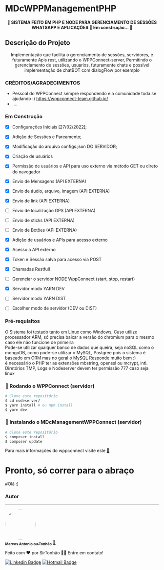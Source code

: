 # MDcWPPManagementPHP


<h4 align="center"> 
	🚧 SISTEMA FEITO EM PHP E NODE PARA GERENCIAMENTO DE SESSÕES WHATSAPP E APLICAÇÕES 🚀 Em construção...  🚧
</h4>

## Descrição do Projeto
<p align="center">Implementação que facilita o gerenciamento de sessões, servidores, e futuramente Apis rest, utilizando o WPPConnect-server, Permitindo o gerenciamento de sessões, usuarios, futuramente chats e possível implementação de chatBOT com dialogFlow por exemplo</p>

### CRÉDITOS/AGRADECIMENTOS

- Pessoal do WPPConnect sempre respondendo e a comunidade toda se ajudando :) https://wppconnect-team.github.io/
- ....

### Em Construção

- [x] Configurações Iniciais [27/02/2022];
- [x] Adição de Sessões e Pareamento;
- [x] Modificação do arquivo configs.json DO SERVIDOR;
- [x] Criação de usuários
- [x] Permissão de usuários e API para uso externo via método GET ou direto do navegador
- [x] Envio de Mensagens (API EXTERNA)
- [x] Envio de áudio, arquivo, imagem (API EXTERNA)
- [x] Envio de link (API EXTERNA)
- [ ] Envio de localização GPS (API EXTERNA)
- [ ] Envio de sticks (API EXTERNA)
- [ ] Envio de Botões (API EXTERNA)
- [x] Adição de usuários e APIs para acesso externo
- [x] Acesso a API externo
- [x] Token e Sessão salva para acesso via POST
- [x] Chamadas Restfull
- [ ] Gerenciar o servidor NODE WppConnect (start, stop, restart)
- [x] Servidor modo YARN DEV
- [ ] Servidor modo YARN DIST
- [ ] Escolher modo de servidor (DEV ou DIST)


### Pré-requisitos

O Sistema foi testado tanto em Linux como Windows, Caso utilize processador ARM, só precisa baixar a versão do chromium para o mesmo caso ele não funcione de primeira <br>
Pode-se utilizar qualquer banco de dados que queira, seja noSQL como o mongoDB, como pode-se utilizar o MySQL, Postgree pois o sistema é baseado em ORM mas no geral o MySQL Responde muito bem :)<br>
é necessário o PHP ter as extensões mbstring, openssl ou mcrypt, intl. <br>
Diretórios TMP, Logs e Nodeserver devem ter permissão 777 caso seja linux
<br>
### 🎲 Rodando o WPPConnect (servidor)
```bash
# Clone este repositório
$ cd nodeserver/
$ yarn install # ou npm install
$ yarn dev
```
### 🎲 Instalando o MDcManagementWPPConnect (servidor)
```bash
# Clone este repositório
$ composer install
$ composer update
```
Para mais informações do wppconnect visite este <a href="https://github.com/wppconnect-team/wppconnect-server" title="Repositório">🚀</a>
# Pronto, só correr para o abraço

#Olá :)

### Autor
---

<a href="https://mdbr.tech/">
 <img style="border-radius: 50%;" src="https://avatars.githubusercontent.com/u/21254630?v=4" width="100px;" alt=""/>
 <br />
 <sub><b>Marcos Antonio ou Tonhão</b></sub></a> <a href="https://mdbr.tech" title="Voialá">🚀</a>


Feito com ❤️ por SirTonhão 👋🏽 Entre em contato!

[![Linkedin Badge](https://img.shields.io/badge/-Tony-blue?style=flat-square&logo=Linkedin&logoColor=white&link=https://www.linkedin.com/in/marcosasneves/)](https://www.linkedin.com/in/marcosasneves/) 
[![Hotmail Badge](https://img.shields.io/badge/-otherside540n@hotmail.com-c14438?style=flat-square&logo=Hotmail&logoColor=white&link=mailto:otherside540n@hotmail.com)](mailto:otherside540n@hotmail.com)
